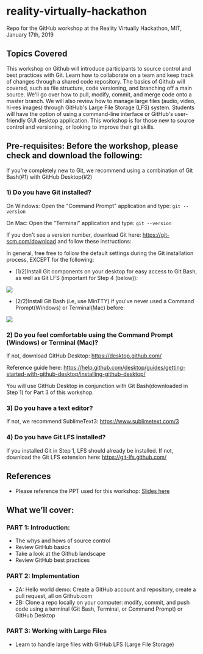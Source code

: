 # reality-virtually-hackathon
Repo for the GitHub workshop at the Reality Virtually Hackathon, MIT, January 17th, 2019

## Topics Covered

This workshop on Github will introduce participants to source control and best practices with Git.  Learn how to collaborate on a team and keep track of changes through a shared code repository.  The basics of Github will covered, such as file structure, code versioning, and branching off a main source. We'll go over how to pull, modify, commit, and merge code onto a master branch.  We will also review how to manage large files (audio, video, hi-res images) through GitHub's Large File Storage (LFS) system.  Students will have the option of using a command-line interface or GitHub's user-friendly GUI desktop application.  This workshop is for those new to source control and versioning, or looking to improve their git skills.

## Pre-requisites: Before the workshop, please check and download the following:

If you're completely new to Git, we recommend using a combination of Git Bash(#1) with GitHub Desktop(#2)

### 1) Do you have Git installed?  

On Windows:
Open the "Command Prompt" application and type:
`git --version`

On Mac: 
Open the "Terminal" application and type:
`git --version`

If you don't see a version number, download Git here: https://git-scm.com/download and follow these instructions:

In general, free free to follow the default settings during the Git installation process, EXCEPT for the following:

* (1/2)Install Git components on your desktop for easy access to Git Bash, as well as Git LFS (important for Step 4 (below)):

![](https://github.com/alexfigtree/reality-virtually-hackathon/blob/master/images/git_components_lfs.png)



* (2/2)Install Git Bash (i.e, use MinTTY) if you've never used a Command Prompt(Windows) or Terminal(Mac) before:

![](https://github.com/alexfigtree/reality-virtually-hackathon/blob/master/images/MinTTY.png)
  
 
 
### 2) Do you feel comfortable using the Command Prompt (Windows) or Terminal (Mac)?  
If not, download GitHub Desktop: https://desktop.github.com/

Reference guide here: https://help.github.com/desktop/guides/getting-started-with-github-desktop/installing-github-desktop/

You will use GitHub Desktop in conjunction with Git Bash(downloaded in Step 1) for Part 3 of this workshop.



### 3) Do you have a text editor?  
If not, we recommend SublimeText3: https://www.sublimetext.com/3

### 4) Do you have Git LFS installed?
If you installed Git in Step 1, LFS should already be installed.  If not, download the Git LFS extension here:
https://git-lfs.github.com/

## References

* Please reference the PPT used for this workshop: [Slides here](https://docs.google.com/presentation/d/1wIu1OFkAXFasy07GdBAiQAu5axgMrQmKFJf2WBFoeyc/edit?usp=sharing)


## What we’ll cover:

### PART 1: Introduction: 
* The whys and hows of source control
* Review GitHub basics
* Take a look at the Github landscape
* Review GitHub best practices

### PART 2: Implementation

* 2A: Hello world demo: Create a GitHub account and repository, create a pull request, all on Github.com
* 2B: Clone a repo locally on your computer: modify, commit, and push code using a terminal (Git Bash, Terminal, or Command Prompt) or GitHub Desktop

### PART 3: Working with Large Files 
* Learn to handle large files with GitHub LFS (Large File Storage)
